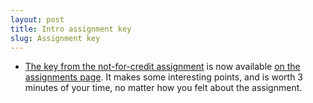 ```yaml
---
layout: post
title: Intro assignment key
slug: Assignment key
---
```


* [The key from the not-for-credit assignment](/materials/intro.key.pdf) is now available [on the assignments page](/assignments.html). It makes some interesting points, and is worth 3 minutes of your time, no matter how you felt about the assignment.

